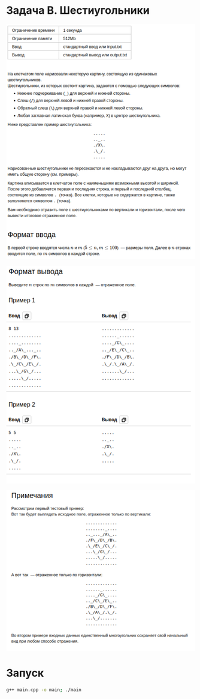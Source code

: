 # Задача B. Шестиугольники

![](./img.png)

![](./img_1.png)

![](./img_2.png)

# Запуск

```bash
g++ main.cpp -o main; ./main
```